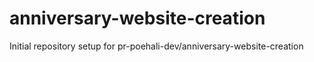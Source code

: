 # anniversary-website-creation

Initial repository setup for pr-poehali-dev/anniversary-website-creation
